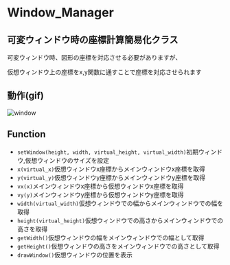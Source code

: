 # Window_Manager
## 可変ウィンドウ時の座標計算簡易化クラス

可変ウィンドウ時、図形の座標を対応させる必要がありますが、

仮想ウィンドウ上の座標をx,y関数に通すことで座標を対応させられます

## 動作(gif)
![window](https://user-images.githubusercontent.com/91818705/158534591-432041db-7ee9-4687-83a7-a17a283faf0f.gif)

## Function
- `setWindow(height, width, virtual_height, virtual_width)`初期ウィンドウ,仮想ウィンドウのサイズを設定
- `x(virtual_x)`仮想ウィンドウx座標からメインウィンドウx座標を取得
- `y(virtual_y)`仮想ウィンドウy座標からメインウィンドウy座標を取得
- `vx(x)`メインウィンドウx座標から仮想ウィンドウx座標を取得
- `vy(y)`メインウィンドウy座標から仮想ウィンドウy座標を取得
- `width(virtual_width)`仮想ウィンドウでの幅からメインウィンドウでの幅を取得
- `height(virtual_height)`仮想ウィンドウでの高さからメインウィンドウでの高さを取得
- `getWidth()`仮想ウィンドウの幅をメインウィンドウでの幅として取得
- `getHeight()`仮想ウィンドウの高さをメインウィンドウでの高さとして取得
- `drawWindow()`仮想ウィンドウの位置を表示
